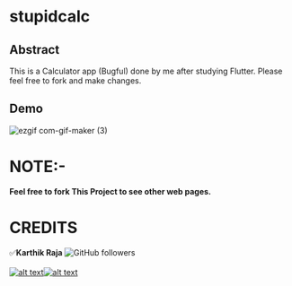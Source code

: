 # stupidcalc

[1.1]: https://img.icons8.com/ios-filled/25/000000/instagram-new.png
[1.2]: https://img.icons8.com/metro/26/000000/twitter.png
[1]: https://www.instagram.com/mr.anonymous_official
[11]: https://twitter.com/MrAnonymousofcl

## Abstract
This is a Calculator app (Bugful) done by me after studying Flutter.
Please feel free to fork and make changes.

## Demo
![ezgif com-gif-maker (3)](https://user-images.githubusercontent.com/64122408/96267707-c4495600-0fe5-11eb-8c98-ff82d56df49a.gif)


# NOTE:-
**Feel free to fork This Project to see other web pages.**<br/>

# CREDITS  
:white_check_mark:**Karthik Raja**
![GitHub followers](https://img.shields.io/github/followers/mr-anonymous-official?label=mr-anonymous-official&style=social) <br/>
<br/>
[![alt text][1.1]][1][![alt text][1.2]][11] <br/>
